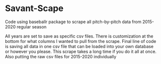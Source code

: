 # Savant-Scape
Code using baseballr package to scrape all pitch-by-pitch data from 2015-2020 regular season

All years are set to save as specific csv files. There is customization at the bottom for what columns I wanted to pull from the scrape. Final line of code is saving all data in one csv file that can be loaded into your own database or however you please. This scrape takes a long time if you do it all at once. Also putting the raw csv files for 2015-2020 individually
